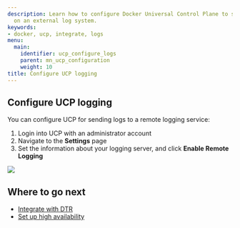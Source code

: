 ```yaml
---
description: Learn how to configure Docker Universal Control Plane to store your logs
  on an external log system.
keywords:
- docker, ucp, integrate, logs
menu:
  main:
    identifier: ucp_configure_logs
    parent: mn_ucp_configuration
    weight: 10
title: Configure UCP logging
---
```



## Configure UCP logging

You can configure UCP for sending logs to a remote logging service:

1. Login into UCP with an administrator account
2. Navigate to the **Settings** page
3. Set the information about your logging server, and click
**Enable Remote Logging**

![](../images/settings-log.png)


## Where to go next

* [Integrate with DTR](dtr-integration.md)
* [Set up high availability](../high-availability/set-up-high-availability.md)
